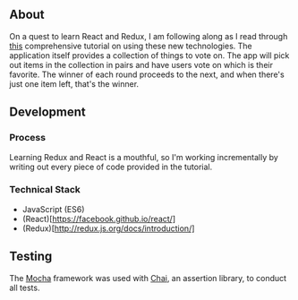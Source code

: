 ## About

On a quest to learn React and Redux, I am following along as I read through [this]((https://teropa.info/blog/2015/09/10/full-stack-redux-tutorial.html)) comprehensive tutorial on using these new technologies. The application itself provides a collection of things to vote on. The app will pick out items in the collection in pairs and have users vote on which is their favorite. The winner of each round proceeds to the next, and when there's just one item left, that's the winner.

## Development

### Process

Learning Redux and React is a mouthful, so I'm working incrementally by writing out every piece of code provided in the tutorial.

### Technical Stack

* JavaScript (ES6)
* (React)[https://facebook.github.io/react/]
* (Redux)[http://redux.js.org/docs/introduction/]

## Testing

The [Mocha](https://mochajs.org) framework was used with [Chai](http://chaijs.com), an assertion library, to conduct all
tests.
